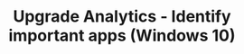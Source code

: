 ﻿---
title: Upgrade Analytics - Identify important apps (Windows 10)
redirect_url: upgrade-analytics-identify-apps
---